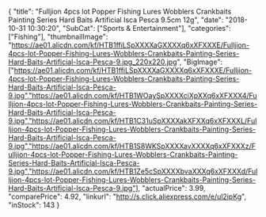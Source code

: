 {
	"title": "Fulljion 4pcs lot Popper Fishing Lures Wobblers Crankbaits Painting Series Hard Baits Artificial Isca Pesca 9.5cm 12g",
	"date": "2018-10-31 10:30:20",
	"SubCat": ["Sports & Entertainment"],
	"categories": ["Fishing"],
	"thumbnailImage": "https://ae01.alicdn.com/kf/HTB1ffiLSpXXXXaGXXXXq6xXFXXXE/Fulljion-4pcs-lot-Popper-Fishing-Lures-Wobblers-Crankbaits-Painting-Series-Hard-Baits-Artificial-Isca-Pesca-9.jpg_220x220.jpg",
	"BigImage": ["https://ae01.alicdn.com/kf/HTB1ffiLSpXXXXaGXXXXq6xXFXXXE/Fulljion-4pcs-lot-Popper-Fishing-Lures-Wobblers-Crankbaits-Painting-Series-Hard-Baits-Artificial-Isca-Pesca-9.jpg","https://ae01.alicdn.com/kf/HTB1WOaySpXXXXciXpXXq6xXFXXX4/Fulljion-4pcs-lot-Popper-Fishing-Lures-Wobblers-Crankbaits-Painting-Series-Hard-Baits-Artificial-Isca-Pesca-9.jpg","https://ae01.alicdn.com/kf/HTB1C31uSpXXXXakXFXXq6xXFXXXL/Fulljion-4pcs-lot-Popper-Fishing-Lures-Wobblers-Crankbaits-Painting-Series-Hard-Baits-Artificial-Isca-Pesca-9.jpg","https://ae01.alicdn.com/kf/HTB1S8WKSpXXXXavXXXXq6xXFXXXz/Fulljion-4pcs-lot-Popper-Fishing-Lures-Wobblers-Crankbaits-Painting-Series-Hard-Baits-Artificial-Isca-Pesca-9.jpg","https://ae01.alicdn.com/kf/HTB1Ze5cSpXXXXbvaXXXq6xXFXXXd/Fulljion-4pcs-lot-Popper-Fishing-Lures-Wobblers-Crankbaits-Painting-Series-Hard-Baits-Artificial-Isca-Pesca-9.jpg"],
	"actualPrice": 3.99,
	"comparePrice": 4.92,
	"linkurl": "http://s.click.aliexpress.com/e/ul2ipKg",
	"inStock": 143
}
